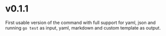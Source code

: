 # v0.1.1

First usable version of the command with full support for yaml, json and running
`go test` as input, yaml, markdown and custom template as output.
